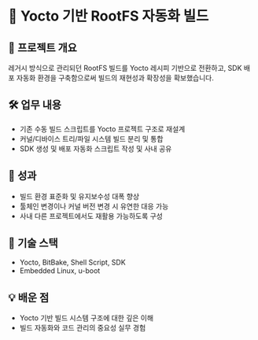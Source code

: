 # 🔹 Yocto 기반 RootFS 자동화 빌드

## 📌 프로젝트 개요
레거시 방식으로 관리되던 RootFS 빌드를 Yocto 레시피 기반으로 전환하고, SDK 배포 자동화 환경을 구축함으로써 빌드의 재현성과 확장성을 확보했습니다.

## 🛠️ 업무 내용
- 기존 수동 빌드 스크립트를 Yocto 프로젝트 구조로 재설계
- 커널/디바이스 트리/파일 시스템 빌드 분리 및 통합
- SDK 생성 및 배포 자동화 스크립트 작성 및 사내 공유

## 🌟 성과
- 빌드 환경 표준화 및 유지보수성 대폭 향상
- 툴체인 변경이나 커널 버전 변경 시 유연한 대응 가능
- 사내 다른 프로젝트에서도 재활용 가능하도록 구성

## 🧪 기술 스택
- Yocto, BitBake, Shell Script, SDK
- Embedded Linux, u-boot

## 💡 배운 점
- Yocto 기반 빌드 시스템 구조에 대한 깊은 이해
- 빌드 자동화와 코드 관리의 중요성 실무 경험
